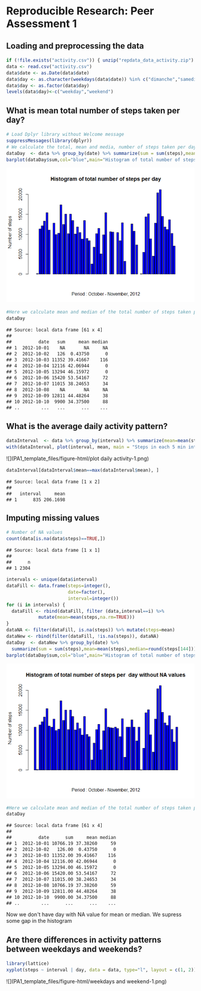 # Reproducible Research: Peer Assessment 1


## Loading and preprocessing the data

```r
if (!file.exists("activity.csv")) { unzip("repdata_data_activity.zip") }
data <- read.csv("activity.csv")
data$date <- as.Date(data$date)
data$day <- as.character(weekdays(data$date)) %in% c("dimanche","samedi")
data$day <- as.factor(data$day)
levels(data$day)<-c("weekday","weekend")
```



## What is mean total number of steps taken per day?

```r
# Load Dplyr library without Welcome message
suppressMessages(library(dplyr))
# We calculate the total, mean and media, number of steps taken per day
dataDay  <- data %>% group_by(date) %>% summarize(sum = sum(steps),mean=mean(steps),median=steps[144]) 
barplot(dataDay$sum,col="blue",main="Histogram of total number of steps per day",ylab="Number of steps", xlab="Period : October - November, 2012")
```

![](PA1_template_files/figure-html/mean-1.png) 

```r
#Here we calculate mean and median of the total number of steps taken per day
dataDay
```

```
## Source: local data frame [61 x 4]
## 
##          date   sum     mean median
## 1  2012-10-01    NA       NA     NA
## 2  2012-10-02   126  0.43750      0
## 3  2012-10-03 11352 39.41667    116
## 4  2012-10-04 12116 42.06944      0
## 5  2012-10-05 13294 46.15972      0
## 6  2012-10-06 15420 53.54167     72
## 7  2012-10-07 11015 38.24653     34
## 8  2012-10-08    NA       NA     NA
## 9  2012-10-09 12811 44.48264     38
## 10 2012-10-10  9900 34.37500     88
## ..        ...   ...      ...    ...
```


## What is the average daily activity pattern?


```r
dataInterval  <- data %>% group_by(interval) %>% summarize(mean=mean(steps,na.rm=TRUE))
with(dataInterval, plot(interval, mean, main = "Steps in each 5 min interval", type = "l", col="red")) 
```

![](PA1_template_files/figure-html/plot daily activity-1.png) 

```r
dataInterval[dataInterval$mean==max(dataInterval$mean), ]
```

```
## Source: local data frame [1 x 2]
## 
##   interval     mean
## 1      835 206.1698
```

## Imputing missing values

```r
# Number of NA values
count(data[is.na(data$steps)==TRUE,])
```

```
## Source: local data frame [1 x 1]
## 
##      n
## 1 2304
```

```r
intervals <- unique(data$interval)
dataFill <- data.frame(steps=integer(),
                       date=factor(),
                       interval=integer())
for (i in intervals) {
  dataFill <- rbind(dataFill, filter (data,interval==i) %>%
            mutate(mean=mean(steps,na.rm=TRUE)))
}
dataNA <- filter(dataFill, is.na(steps)) %>% mutate(steps=mean)
dataNew <- rbind(filter(dataFill, !is.na(steps)), dataNA)
dataDay  <- dataNew %>% group_by(date) %>% 
  summarize(sum = sum(steps),mean=mean(steps),median=round(steps[144])) 
barplot(dataDay$sum,col="blue",main="Histogram of total number of steps per  day without NA values",ylab="Number of steps", xlab="Period : October - November, 2012")
```

![](PA1_template_files/figure-html/NA-1.png) 

```r
#Here we calculate mean and median of the total number of steps taken per day
dataDay
```

```
## Source: local data frame [61 x 4]
## 
##          date      sum     mean median
## 1  2012-10-01 10766.19 37.38260     59
## 2  2012-10-02   126.00  0.43750      0
## 3  2012-10-03 11352.00 39.41667    116
## 4  2012-10-04 12116.00 42.06944      0
## 5  2012-10-05 13294.00 46.15972      0
## 6  2012-10-06 15420.00 53.54167     72
## 7  2012-10-07 11015.00 38.24653     34
## 8  2012-10-08 10766.19 37.38260     59
## 9  2012-10-09 12811.00 44.48264     38
## 10 2012-10-10  9900.00 34.37500     88
## ..        ...      ...      ...    ...
```

Now we don't have day with NA value for mean or median. We supress some gap in the histogram

## Are there differences in activity patterns between weekdays and weekends?

```r
library(lattice)
xyplot(steps ~ interval | day, data = data, type="l", layout = c(1, 2))
```

![](PA1_template_files/figure-html/weekdays and weekend-1.png) 
